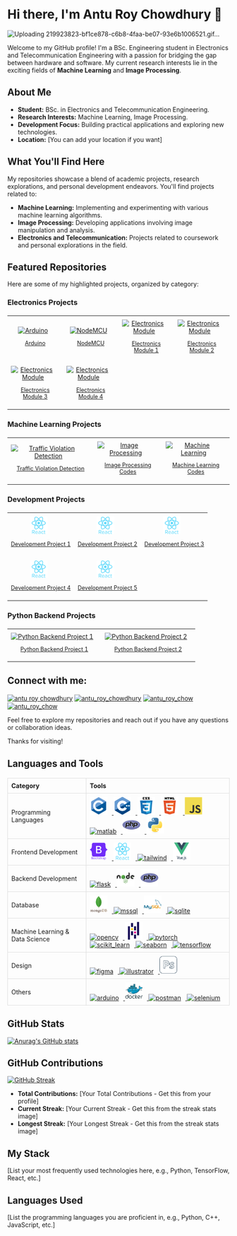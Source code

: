 # Hi there, I'm Antu Roy Chowdhury 👋
![Uploading 219923823-bf1ce878-c6b8-4faa-be07-93e6b1006521.gif…]()


Welcome to my GitHub profile\! I'm a BSc. Engineering student in Electronics and Telecommunication Engineering with a passion for bridging the gap between hardware and software. My current research interests lie in the exciting fields of **Machine Learning** and **Image Processing**.

## About Me

  * **Student:** BSc. in Electronics and Telecommunication Engineering.
  * **Research Interests:** Machine Learning, Image Processing.
  * **Development Focus:** Building practical applications and exploring new technologies.
  * **Location:** \[You can add your location if you want]

## What You'll Find Here

My repositories showcase a blend of academic projects, research explorations, and personal development endeavors. You'll find projects related to:

  * **Machine Learning:** Implementing and experimenting with various machine learning algorithms.
  * **Image Processing:** Developing applications involving image manipulation and analysis.
  * **Electronics and Telecommunication:** Projects related to coursework and personal explorations in the field.

## Featured Repositories

Here are some of my highlighted projects, organized by category:

### Electronics Projects

<table style="border-collapse: collapse; width: 100%; margin-top: 20px;">
  <tr>
    <td style="border: none; padding: 8px; text-align: center;">
      <a href="[Link to Arduino Repo]" target="_blank" rel="noreferrer">
        <img src="https://cdn.worldvectorlogo.com/logos/arduino-1.svg" alt="Arduino" width="40" height="40" style="margin-right: 10px;"/>
        <p style="font-size: 0.9em;">Arduino</p>
      </a>
    </td>
    <td style="border: none; padding: 8px; text-align: center;">
      <a href="[Link to NodeMCU Repo]" target="_blank" rel="noreferrer">
        <img src="https://upload.wikimedia.org/wikipedia/en/thumb/3/3d/Espressif_logo.svg/1024px-Espressif_logo.svg.png" alt="NodeMCU" width="40" height="40" style="margin-right: 10px;"/>
        <p style="font-size: 0.9em;">NodeMCU</p>
       </a>
    </td>
    <td style="border: none; padding: 8px; text-align: center;">
      <a href="[Link to Electronics Module 1 Repo]" target="_blank" rel="noreferrer">
        <img src="https://cdn-shop.adafruit.com/static/adafruit_products/icons/circuitpython_RGB_Icon.png" alt="Electronics Module" width="40" height="40" style="margin-right: 10px;"/>
        <p style="font-size: 0.9em;">Electronics Module 1</p>
      </a>
    </td>
     <td style="border: none; padding: 8px; text-align: center;">
      <a href="[Link to Electronics Module 2 Repo]" target="_blank" rel="noreferrer">
        <img src="https://cdn-shop.adafruit.com/static/adafruit_products/icons/circuitpython_RGB_Icon.png" alt="Electronics Module" width="40" height="40" style="margin-right: 10px;"/>
        <p style="font-size: 0.9em;">Electronics Module 2</p>
      </a>
    </td>
  </tr>
  <tr>
    <td style="border: none; padding: 8px; text-align: center;">
      <a href="[Link to Electronics Module 3 Repo]" target="_blank" rel="noreferrer">
        <img src="https://cdn-shop.adafruit.com/static/adafruit_products/icons/circuitpython_RGB_Icon.png" alt="Electronics Module" width="40" height="40" style="margin-right: 10px;"/>
        <p style="font-size: 0.9em;">Electronics Module 3</p>
      </a>
    </td>
     <td style="border: none; padding: 8px; text-align: center;">
      <a href="[Link to Electronics Module 4 Repo]" target="_blank" rel="noreferrer">
        <img src="https://cdn-shop.adafruit.com/static/adafruit_products/icons/circuitpython_RGB_Icon.png" alt="Electronics Module" width="40" height="40" style="margin-right: 10px;"/>
        <p style="font-size: 0.9em;">Electronics Module 4</p>
      </a>
    </td>
  </tr>
</table>

### Machine Learning Projects

<table style="border-collapse: collapse; width: 100%; margin-top: 20px;">
  <tr>
    <td style="border: none; padding: 8px; text-align: center;">
      <a href="[Link to Traffic Violation Detection Repo]" target="_blank" rel="noreferrer">
        <img src="https://www.vectorlogo.zone/logos/tensorflow/tensorflow-icon.svg" alt="Traffic Violation Detection" width="40" height="40" style="margin-right: 10px;"/>
        <p style="font-size: 0.9em;">Traffic Violation Detection</p>
      </a>
    </td>
    <td style="border: none; padding: 8px; text-align: center;">
      <a href="[Link to Image Processing Codes Repo]" target="_blank" rel="noreferrer">
        <img src="https://www.vectorlogo.zone/logos/opencv/opencv-icon.svg" alt="Image Processing" width="40" height="40" style="margin-right: 10px;"/>
         <p style="font-size: 0.9em;">Image Processing Codes</p>
      </a>
    </td>
    <td style="border: none; padding: 8px; text-align: center;">
      <a href="[Link to Machine Learning Codes Repo]" target="_blank" rel="noreferrer">
        <img src="https://upload.wikimedia.org/wikipedia/commons/0/05/Scikit_learn_logo_small.svg" alt="Machine Learning" width="40" height="40" style="margin-right: 10px;"/>
        <p style="font-size: 0.9em;">Machine Learning Codes</p>
      </a>
    </td>
  </tr>
</table>

### Development Projects

<table style="border-collapse: collapse; width: 100%; margin-top: 20px;">
  <tr>
    <td style="border: none; padding: 8px; text-align: center;">
      <a href="[Link to Development Project 1 Repo]" target="_blank" rel="noreferrer">
        <img src="https://raw.githubusercontent.com/devicons/devicon/master/icons/react/react-original-wordmark.svg" alt="Development Project 1" width="40" height="40" style="margin-right: 10px;"/>
        <p style="font-size: 0.9em;">Development Project 1</p>
      </a>
    </td>
    <td style="border: none; padding: 8px; text-align: center;">
      <a href="[Link to Development Project 2 Repo]" target="_blank" rel="noreferrer">
        <img src="https://raw.githubusercontent.com/devicons/devicon/master/icons/react/react-original-wordmark.svg" alt="Development Project 2" width="40" height="40" style="margin-right: 10px;"/>
        <p style="font-size: 0.9em;">Development Project 2</p>
      </a>
    </td>
    <td style="border: none; padding: 8px; text-align: center;">
      <a href="[Link to Development Project 3 Repo]" target="_blank" rel="noreferrer">
       <img src="https://raw.githubusercontent.com/devicons/devicon/master/icons/react/react-original-wordmark.svg" alt="Development Project 3" width="40" height="40" style="margin-right: 10px;"/>
        <p style="font-size: 0.9em;">Development Project 3</p>
      </a>
    </td>
  </tr>
   <tr>
    <td style="border: none; padding: 8px; text-align: center;">
      <a href="[Link to Development Project 4 Repo]" target="_blank" rel="noreferrer">
        <img src="https://raw.githubusercontent.com/devicons/devicon/master/icons/react/react-original-wordmark.svg" alt="Development Project 4" width="40" height="40" style="margin-right: 10px;"/>
        <p style="font-size: 0.9em;">Development Project 4</p>
      </a>
    </td>
    <td style="border: none; padding: 8px; text-align: center;">
      <a href="[Link to Development Project 5 Repo]" target="_blank" rel="noreferrer">
        <img src="https://raw.githubusercontent.com/devicons/devicon/master/icons/react/react-original-wordmark.svg" alt="Development Project 5" width="40" height="40" style="margin-right: 10px;"/>
        <p style="font-size: 0.9em;">Development Project 5</p>
      </a>
    </td>
  </tr>
</table>

### Python Backend Projects

<table style="border-collapse: collapse; width: 100%; margin-top: 20px;">
  <tr>
    <td style="border: none; padding: 8px; text-align: center;">
      <a href="[Link to Python Backend Project 1 Repo]" target="_blank" rel="noreferrer">
        <img src="https://www.vectorlogo.zone/logos/pocoo_flask/pocoo_flask-icon.svg" alt="Python Backend Project 1" width="40" height="40" style="margin-right: 10px;"/>
        <p style="font-size: 0.9em;">Python Backend Project 1</p>
      </a>
    </td>
    <td style="border: none; padding: 8px; text-align: center;">
      <a href="[Link to Python Backend Project 2 Repo]" target="_blank" rel="noreferrer">
        <img src="https://www.vectorlogo.zone/logos/pocoo_flask/pocoo_flask-icon.svg" alt="Python Backend Project 2" width="40" height="40" style="margin-right: 10px;"/>
        <p style="font-size: 0.9em;">Python Backend Project 2</p>
      </a>
    </td>
  </tr>
</table>

## Connect with me:

<p align="left">
<a href="https://linkedin.com/in/antu roy chowdhury" target="blank"><img align="center" src="https://raw.githubusercontent.com/rahuldkjain/github-profile-readme-generator/master/src/images/icons/Social/linked-in-alt.svg" alt="antu roy chowdhury" height="30" width="40" /></a>
<a href="https://instagram.com/antu_roy_chowdhury" target="blank"><img align="center" src="https://raw.githubusercontent.com/rahuldkjain/github-profile-readme-generator/master/src/images/icons/Social/instagram.svg" alt="antu_roy_chowdhury" height="30" width="40" /></a>
<a href="https://www.codechef.com/users/antu_roy_chow" target="blank"><img align="center" src="https://cdn.jsdelivr.net/npm/simple-icons@3.1.0/icons/codechef.svg" alt="antu_roy_chow" height="30" width="40" /></a>
<a href="https://codeforces.com/profile/antu_roy_chow" target="blank"><img align="center" src="https://raw.githubusercontent.com/rahuldkjain/github-profile-readme-generator/master/src/images/icons/Social/codeforces.svg" alt="antu_roy_chow" height="30" width="40" /></a>
</p>

Feel free to explore my repositories and reach out if you have any questions or collaboration ideas.

Thanks for visiting\!

## Languages and Tools

<table style="border-collapse: collapse; width: 100%; margin-top: 20px;">
  <tr>
    <th style="border: 1px solid #ddd; padding: 8px; text-align: left;">Category</th>
    <th style="border: 1px solid #ddd; padding: 8px; text-align: left;">Tools</th>
  </tr>
  <tr>
    <td style="border: 1px solid #ddd; padding: 8px; text-align: left;">Programming Languages</td>
    <td style="border: 1px solid #ddd; padding: 8px; text-align: left;">
      <a href="https://www.cprogramming.com/" target="_blank" rel="noreferrer"> <img src="https://raw.githubusercontent.com/devicons/devicon/master/icons/c/c-original.svg" alt="c" width="40" height="40" style="margin-right: 10px;"/> </a>
      <a href="https://www.w3schools.com/cpp/" target="_blank" rel="noreferrer"> <img src="https://raw.githubusercontent.com/devicons/devicon/master/icons/cplusplus/cplusplus-original.svg" alt="cplusplus" width="40" height="40" style="margin-right: 10px;"/> </a>
      <a href="https://www.w3schools.com/css/" target="_blank" rel="noreferrer"> <img src="https://raw.githubusercontent.com/devicons/devicon/master/icons/css3/css3-original-wordmark.svg" alt="css3" width="40" height="40" style="margin-right: 10px;"/> </a>
      <a href="https://www.w3.org/html/" target="_blank" rel="noreferrer"> <img src="https://raw.githubusercontent.com/devicons/devicon/master/icons/html5/html5-original-wordmark.svg" alt="html5" width="40" height="40" style="margin-right: 10px;"/> </a>
      <a href="https://developer.mozilla.org/en-US/docs/Web/JavaScript" target="_blank" rel="noreferrer"> <img src="https://raw.githubusercontent.com/devicons/devicon/master/icons/javascript/javascript-original.svg" alt="javascript" width="40" height="40" style="margin-right: 10px;"/> </a>
      <a href="https://www.mathworks.com/" target="_blank" rel="noreferrer"> <img src="https://upload.wikimedia.org/wikipedia/commons/2/21/Matlab_Logo.png" alt="matlab" width="40" height="40" style="margin-right: 10px;"/> </a>
      <a href="https://www.php.net" target="_blank" rel="noreferrer"> <img src="https://raw.githubusercontent.com/devicons/devicon/master/icons/php/php-original.svg" alt="php" width="40" height="40" style="margin-right: 10px;"/> </a>
      <a href="https://www.python.org" target="_blank" rel="noreferrer"> <img src="https://raw.githubusercontent.com/devicons/devicon/master/icons/python/python-original.svg" alt="python" width="40" height="40" style="margin-right: 10px;"/> </a>
     </td>
  </tr>
  <tr>
    <td style="border: 1px solid #ddd; padding: 8px; text-align: left;">Frontend Development</td>
    <td style="border: 1px solid #ddd; padding: 8px; text-align: left;">
      <a href="https://getbootstrap.com" target="_blank" rel="noreferrer"> <img src="https://raw.githubusercontent.com/devicons/devicon/master/icons/bootstrap/bootstrap-plain-wordmark.svg" alt="bootstrap" width="40" height="40" style="margin-right: 10px;"/> </a>
      <a href="https://reactjs.org/" target="_blank" rel="noreferrer"> <img src="https://raw.githubusercontent.com/devicons/devicon/master/icons/react/react-original-wordmark.svg" alt="react" width="40" height="40" style="margin-right: 10px;"/> </a>
       <a href="https://tailwindcss.com/" target="_blank" rel="noreferrer"> <img src="https://www.vectorlogo.zone/logos/tailwindcss/tailwindcss-icon.svg" alt="tailwind" width="40" height="40" style="margin-right: 10px;"/> </a>
      <a href="https://vuejs.org/" target="_blank" rel="noreferrer"> <img src="https://raw.githubusercontent.com/devicons/devicon/master/icons/vuejs/vuejs-original-wordmark.svg" alt="vuejs" width="40" height="40" style="margin-right: 10px;"/> </a>
    </td>
  </tr>
  <tr>
    <td style="border: 1px solid #ddd; padding: 8px; text-align: left;">Backend Development</td>
    <td style="border: 1px solid #ddd; padding: 8px; text-align: left;">
      <a href="https://flask.palletsprojects.com/" target="_blank" rel="noreferrer"> <img src="https://www.vectorlogo.zone/logos/pocoo_flask/pocoo_flask-icon.svg" alt="flask" width="40" height="40" style="margin-right: 10px;"/> </a>
      <a href="https://nodejs.org" target="_blank" rel="noreferrer"> <img src="https://raw.githubusercontent.com/devicons/devicon/master/icons/nodejs/nodejs-original-wordmark.svg" alt="nodejs" width="40" height="40" style="margin-right: 10px;"/> </a>
      <a href="https://www.php.net" target="_blank" rel="noreferrer"> <img src="https://raw.githubusercontent.com/devicons/devicon/master/icons/php/php-original.svg" alt="php" width="40" height="40" style="margin-right: 10px;"/> </a>
    </td>
  </tr>
  <tr>
      <td style="border: 1px solid #ddd; padding: 8px; text-align: left;">Database</td>
      <td style="border: 1px solid #ddd; padding: 8px; text-align: left;">
        <a href="https://www.mongodb.com/" target="_blank" rel="noreferrer"> <img src="https://raw.githubusercontent.com/devicons/devicon/master/icons/mongodb/mongodb-original-wordmark.svg" alt="mongodb" width="40" height="40" style="margin-right: 10px;"/> </a>
        <a href="https://www.microsoft.com/en-us/sql-server" target="_blank" rel="noreferrer"> <img src="https://www.svgrepo.com/show/303229/microsoft-sql-server-logo.svg" alt="mssql" width="40" height="40" style="margin-right: 10px;"/> </a>
        <a href="https://www.mysql.com/" target="_blank" rel="noreferrer"> <img src="https://raw.githubusercontent.com/devicons/devicon/master/icons/mysql/mysql-original-wordmark.svg" alt="mysql" width="40" height="40" style="margin-right: 10px;"/> </a>
        <a href="https://www.sqlite.org/" target="_blank" rel="noreferrer"> <img src="https://www.vectorlogo.zone/logos/sqlite/sqlite-icon.svg" alt="sqlite" width="40" height="40" style="margin-right: 10px;"/> </a>
      </td>
  </tr>
  <tr>
    <td style="border: 1px solid #ddd; padding: 8px; text-align: left;">Machine Learning & Data Science</td>
    <td style="border: 1px solid #ddd; padding: 8px; text-align: left;">
      <a href="https://opencv.org/" target="_blank" rel="noreferrer"> <img src="https://www.vectorlogo.zone/logos/opencv/opencv-icon.svg" alt="opencv" width="40" height="40" style="margin-right: 10px;"/> </a>
      <a href="https://pandas.pydata.org/" target="_blank" rel="noreferrer"> <img src="https://raw.githubusercontent.com/devicons/devicon/2ae2a900d2f041da66e950e4d48052658d850630/icons/pandas/pandas-original.svg" alt="pandas" width="40" height="40" style="margin-right: 10px;"/> </a>
      <a href="https://pytorch.org/" target="_blank" rel="noreferrer"> <img src="https://www.vectorlogo.zone/logos/pytorch/pytorch-icon.svg" alt="pytorch" width="40" height="40" style="margin-right: 10px;"/> </a>
      <a href="https://scikit-learn.org/" target="_blank" rel="noreferrer"> <img src="https://upload.wikimedia.org/wikipedia/commons/0/05/Scikit_learn_logo_small.svg" alt="scikit_learn" width="40" height="40" style="margin-right: 10px;"/> </a>
      <a href="https://seaborn.pydata.org/" target="_blank" rel="noreferrer"> <img src="https://seaborn.pydata.org/_images/logo-mark-lightbg.svg" alt="seaborn" width="40" height="40" style="margin-right: 10px;"/> </a>
      <a href="https://www.tensorflow.org" target="_blank" rel="noreferrer"> <img src="https://www.vectorlogo.zone/logos/tensorflow/tensorflow-icon.svg" alt="tensorflow" width="40" height="40" style="margin-right: 10px;"/> </a>
    </td>
  </tr>
   <tr>
    <td style="border: 1px solid #ddd; padding: 8px; text-align: left;">Design</td>
    <td style="border: 1px solid #ddd; padding: 8px; text-align: left;">
      <a href="https://www.figma.com/" target="_blank" rel="noreferrer"> <img src="https://www.vectorlogo.zone/logos/figma/figma-icon.svg" alt="figma" width="40" height="40" style="margin-right: 10px;"/> </a>
      <a href="https://www.adobe.com/in/products/illustrator.html" target="_blank" rel="noreferrer"> <img src="https://www.vectorlogo.zone/logos/adobe_illustrator/adobe_illustrator-icon.svg" alt="illustrator" width="40" height="40" style="margin-right: 10px;"/> </a>
       <a href="https://www.photoshop.com/en" target="_blank" rel="noreferrer"> <img src="https://raw.githubusercontent.com/devicons/devicon/master/icons/photoshop/photoshop-line.svg" alt="photoshop" width="40" height="40" style="margin-right: 10px;"/> </a>
    </td>
  </tr>
  <tr>
    <td style="border: 1px solid #ddd; padding: 8px; text-align: left;">Others</td>
    <td style="border: 1px solid #ddd; padding: 8px; text-align: left;">
     <a href="https://www.arduino.cc/" target="_blank" rel="noreferrer"> <img src="https://cdn.worldvectorlogo.com/logos/arduino-1.svg" alt="arduino" width="40" height="40" style="margin-right: 10px;"/> </a>
      <a href="https://www.docker.com/" target="_blank" rel="noreferrer"> <img src="https://raw.githubusercontent.com/devicons/devicon/master/icons/docker/docker-original-wordmark.svg" alt="docker" width="40" height="40" style="margin-right: 10px;"/> </a>
      <a href="https://postman.com" target="_blank" rel="noreferrer"> <img src="https://www.vectorlogo.zone/logos/getpostman/getpostman-icon.svg" alt="postman" width="40" height="40" style="margin-right: 10px;"/> </a>
      <a href="https://www.selenium.dev" target="_blank" rel="noreferrer"> <img src="https://raw.githubusercontent.com/detain/svg-logos/780f25886640cef088af994181646db2f6b1a3f8/svg/selenium-logo.svg" alt="selenium" width="40" height="40" style="margin-right: 10px;"/> </a>
    </td>
  </tr>
</table>

## GitHub Stats

[![Anurag's GitHub stats](about:sanitized)](https://github.com/Antu-Roy-Chowdhury/Antu-Roy-Chowdhury)

## GitHub Contributions

[![GitHub Streak](about:sanitized)](https://github.com/Antu-Roy-Chowdhury/Antu-Roy-Chowdhury)

  - **Total Contributions:** \[Your Total Contributions -  Get this from your profile]
  - **Current Streak:** \[Your Current Streak -  Get this from the streak stats image]
  - **Longest Streak:** \[Your Longest Streak -  Get this from the streak stats image]

## My Stack

\[List your most frequently used technologies here, e.g., Python, TensorFlow, React, etc.]

## Languages Used

\[List the programming languages you are proficient in, e.g., Python, C++, JavaScript, etc.]
